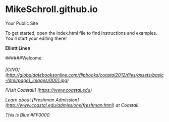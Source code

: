 MikeSchroll.github.io
=====================

Your Public Site

To get started, open the index.html file to find instructions and examples. You'll start your editing there!
 
 **Elliott Linen**
 


######Welcome <h6>


[CINO] (http://globaldatebooksonline.com/flipbooks/coastal2012/files/assets/basic-html/page1_images/0001.jpg)

[Visit Coastal!] (https://www.coastal.edu)

Learn about [Freshman Admission] (http://www.coastal.edu/admissions/freshman.html) at Coastal!

This is Blue #FF0000
